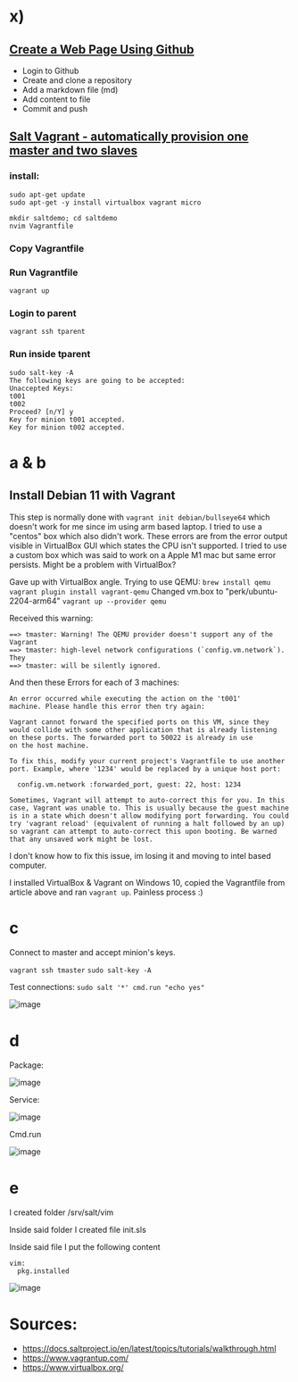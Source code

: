 # x)

## [Create a Web Page Using Github](https://terokarvinen.com/2023/create-a-web-page-using-github/)

- Login to Github
- Create and clone a repository
- Add a markdown file (md)
- Add content to file
- Commit and push


## [Salt Vagrant - automatically provision one master and two slaves](https://terokarvinen.com/2023/salt-vagrant/)

### install:

```
sudo apt-get update
sudo apt-get -y install virtualbox vagrant micro

mkdir saltdemo; cd saltdemo
nvim Vagrantfile
```

### Copy Vagrantfile

### Run Vagrantfile
`vagrant up`

### Login to parent
`vagrant ssh tparent`

### Run inside tparent

```
sudo salt-key -A
The following keys are going to be accepted:
Unaccepted Keys:
t001
t002
Proceed? [n/Y] y
Key for minion t001 accepted.
Key for minion t002 accepted.
```

# a & b

## Install Debian 11 with Vagrant

This step is normally done with `vagrant init debian/bullseye64` which doesn't work for me since im using arm based laptop.
I tried to use a "centos" box which also didn't work. These errors are from the error output visible in VirtualBox GUI which states the CPU isn't supported.
I tried to use a custom box which was said to work on a Apple M1 mac but same error persists. Might be a problem with VirtualBox?

Gave up with VirtualBox angle. Trying to use QEMU:
`brew install qemu`
`vagrant plugin install vagrant-qemu`
Changed vm.box to "perk/ubuntu-2204-arm64"
`vagrant up --provider qemu`

Received this warning:

```
==> tmaster: Warning! The QEMU provider doesn't support any of the Vagrant
==> tmaster: high-level network configurations (`config.vm.network`). They
==> tmaster: will be silently ignored.
```

And then these Errors for each of 3 machines:

```
An error occurred while executing the action on the 't001'
machine. Please handle this error then try again:

Vagrant cannot forward the specified ports on this VM, since they
would collide with some other application that is already listening
on these ports. The forwarded port to 50022 is already in use
on the host machine.

To fix this, modify your current project's Vagrantfile to use another
port. Example, where '1234' would be replaced by a unique host port:

  config.vm.network :forwarded_port, guest: 22, host: 1234

Sometimes, Vagrant will attempt to auto-correct this for you. In this
case, Vagrant was unable to. This is usually because the guest machine
is in a state which doesn't allow modifying port forwarding. You could
try 'vagrant reload' (equivalent of running a halt followed by an up)
so vagrant can attempt to auto-correct this upon booting. Be warned
that any unsaved work might be lost.
```

I don't know how to fix this issue, im losing it and moving to intel based computer.

I installed VirtualBox & Vagrant on Windows 10, copied the Vagrantfile from article above and ran `vagrant up`.
Painless process :)

# c
Connect to master and accept minion's keys.

`vagrant ssh tmaster`
`sudo salt-key -A`

Test connections:
`sudo salt '*' cmd.run "echo yes"`

![image](https://user-images.githubusercontent.com/73443709/229371567-949df9bf-b55e-488b-b7b3-85153dca7bb5.png)

# d

Package:


![image](https://user-images.githubusercontent.com/73443709/229371708-db35bd41-af7f-4216-8669-7ef4eb749a41.png)

Service:

![image](https://user-images.githubusercontent.com/73443709/229371762-08c7c31e-4027-47b7-8aa8-5dafe944c6a8.png)

Cmd.run

![image](https://user-images.githubusercontent.com/73443709/229371827-a399b1e9-8cd9-4a73-bff9-f156ece955cf.png)

# e
I created folder /srv/salt/vim

Inside said folder I created file init.sls

Inside said file I put the following content
```
vim:
  pkg.installed
```


![image](https://user-images.githubusercontent.com/73443709/229372378-08aba447-8f13-4042-8c05-b85e6c1e6a4a.png)

# Sources:
- https://docs.saltproject.io/en/latest/topics/tutorials/walkthrough.html
- https://www.vagrantup.com/
- https://www.virtualbox.org/
